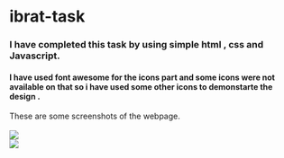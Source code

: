 # ibrat-task
<h3>I have completed this task by using simple html , css and Javascript.</h3> 
<h4>I have used font awesome for the icons part and some icons were not available 
on that so i have used some other icons to demonstarte the design .</h4>
These are some screenshots of the webpage.
<br></br>
<img src="https://user-images.githubusercontent.com/76838030/118435921-7de3e300-b6fd-11eb-8727-a23935f7ae1c.png" />
<br>
<img src="https://user-images.githubusercontent.com/76838030/118436140-ddda8980-b6fd-11eb-8e74-83cc294c17c8.png" />
